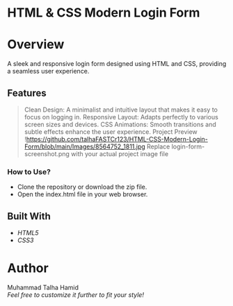 # HTML & CSS Modern Login Form
# Overview
A sleek and responsive login form designed using HTML and CSS, providing a seamless user experience.
## Features
> Clean Design: A minimalist and intuitive layout that makes it easy to focus on logging in.
> Responsive Layout: Adapts perfectly to various screen sizes and devices.
> CSS Animations: Smooth transitions and subtle effects enhance the user experience.
Project Preview
!https://github.com/talhaFASTCr123/HTML-CSS-Modern-Login-Form/blob/main/Images/8564752_1811.jpg
Replace login-form-screenshot.png with your actual project image file
### How to Use?
- Clone the repository or download the zip file.
- Open the index.html file in your web browser.
## Built With
- *HTML5*
- *CSS3*
# Author
Muhammad Talha Hamid <br>
*Feel free to customize it further to fit your style!*
